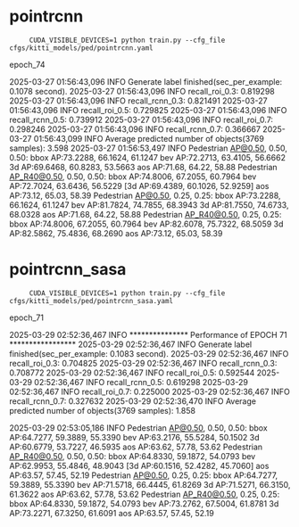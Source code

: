 # pointrcnn
         CUDA_VISIBLE_DEVICES=1 python train.py --cfg_file cfgs/kitti_models/ped/pointrcnn.yaml 

epoch_74 

2025-03-27 01:56:43,096   INFO  Generate label finished(sec_per_example: 0.1078 second).
2025-03-27 01:56:43,096   INFO  recall_roi_0.3: 0.819298
2025-03-27 01:56:43,096   INFO  recall_rcnn_0.3: 0.821491
2025-03-27 01:56:43,096   INFO  recall_roi_0.5: 0.729825
2025-03-27 01:56:43,096   INFO  recall_rcnn_0.5: 0.739912
2025-03-27 01:56:43,096   INFO  recall_roi_0.7: 0.298246
2025-03-27 01:56:43,096   INFO  recall_rcnn_0.7: 0.366667
2025-03-27 01:56:43,099   INFO  Average predicted number of objects(3769 samples): 3.598
2025-03-27 01:56:53,497   INFO  Pedestrian AP@0.50, 0.50, 0.50:
bbox AP:73.2288, 66.1624, 61.1247
bev  AP:72.2713, 63.4105, 56.6662
3d   AP:69.6468, 60.8283, 53.5663
aos  AP:71.68, 64.22, 58.88
Pedestrian AP_R40@0.50, 0.50, 0.50:
bbox AP:74.8006, 67.2055, 60.7964
bev  AP:72.7024, 63.6436, 56.5229
[3d   AP:69.4389, 60.1026, 52.9259]
aos  AP:73.12, 65.03, 58.39
Pedestrian AP@0.50, 0.25, 0.25:
bbox AP:73.2288, 66.1624, 61.1247
bev  AP:81.7824, 74.7855, 68.3943
3d   AP:81.7550, 74.6733, 68.0328
aos  AP:71.68, 64.22, 58.88
Pedestrian AP_R40@0.50, 0.25, 0.25:
bbox AP:74.8006, 67.2055, 60.7964
bev  AP:82.6078, 75.7322, 68.5059
3d   AP:82.5862, 75.4836, 68.2690
aos  AP:73.12, 65.03, 58.39

# pointrcnn_sasa
         CUDA_VISIBLE_DEVICES=1 python train.py --cfg_file cfgs/kitti_models/ped/pointrcnn_sasa.yaml 

epoch_71

2025-03-29 02:52:36,467   INFO  *************** Performance of EPOCH 71 *****************
2025-03-29 02:52:36,467   INFO  Generate label finished(sec_per_example: 0.1083 second).
2025-03-29 02:52:36,467   INFO  recall_roi_0.3: 0.704825
2025-03-29 02:52:36,467   INFO  recall_rcnn_0.3: 0.708772
2025-03-29 02:52:36,467   INFO  recall_roi_0.5: 0.592544
2025-03-29 02:52:36,467   INFO  recall_rcnn_0.5: 0.619298
2025-03-29 02:52:36,467   INFO  recall_roi_0.7: 0.225000
2025-03-29 02:52:36,467   INFO  recall_rcnn_0.7: 0.327632
2025-03-29 02:52:36,470   INFO  Average predicted number of objects(3769 samples): 1.858

2025-03-29 02:53:05,186   INFO  Pedestrian AP@0.50, 0.50, 0.50:
bbox AP:64.7277, 59.3889, 55.3390
bev  AP:63.2176, 55.5284, 50.1502
3d   AP:60.6779, 53.7227, 46.5935
aos  AP:63.62, 57.78, 53.62
Pedestrian AP_R40@0.50, 0.50, 0.50:
bbox AP:64.8330, 59.1872, 54.0793
bev  AP:62.9953, 55.4846, 48.9043
[3d   AP:60.1516, 52.4282, 45.7060]
aos  AP:63.57, 57.45, 52.19
Pedestrian AP@0.50, 0.25, 0.25:
bbox AP:64.7277, 59.3889, 55.3390
bev  AP:71.5718, 66.4445, 61.8269
3d   AP:71.5271, 66.3150, 61.3622
aos  AP:63.62, 57.78, 53.62
Pedestrian AP_R40@0.50, 0.25, 0.25:
bbox AP:64.8330, 59.1872, 54.0793
bev  AP:73.2762, 67.5004, 61.8781
3d   AP:73.2271, 67.3250, 61.6091
aos  AP:63.57, 57.45, 52.19

